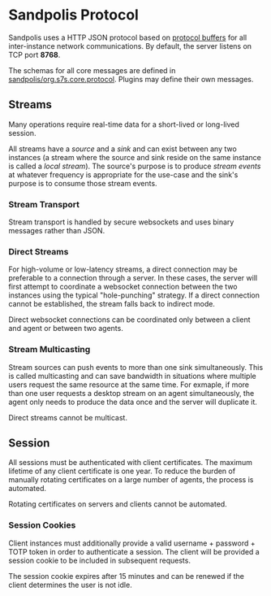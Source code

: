 # Sandpolis Protocol

Sandpolis uses a HTTP JSON protocol based on
[protocol buffers](https://developers.google.com/protocol-buffers) for all
inter-instance network communications. By default, the server listens on TCP
port **8768**.

The schemas for all core messages are defined in [sandpolis/org.s7s.core.protocol](https://github.com/sandpolis/org.s7s.core.protocol).
Plugins may define their own messages.

## Streams

Many operations require real-time data for a short-lived or long-lived session.

All streams have a _source_ and a _sink_ and can exist between any two instances
(a stream where the source and sink reside on the same instance is called a
_local stream_). The source's purpose is to produce _stream events_ at whatever
frequency is appropriate for the use-case and the sink's purpose is to consume
those stream events.

### Stream Transport

Stream transport is handled by secure websockets and uses binary messages rather
than JSON.

### Direct Streams

For high-volume or low-latency streams, a direct connection may be preferable to
a connection through a server. In these cases, the server will first attempt to
coordinate a websocket connection between the two instances using the typical
"hole-punching" strategy. If a direct connection cannot be established, the stream
falls back to indirect mode.

Direct websocket connections can be coordinated only between a client and agent
or between two agents.

### Stream Multicasting

Stream sources can push events to more than one sink simultaneously. This is
called multicasting and can save bandwidth in situations where multiple users
request the same resource at the same time. For exmaple, if more than one user
requests a desktop stream on an agent simultaneously, the agent only needs to
produce the data once and the server will duplicate it.

Direct streams cannot be multicast.

## Session

All sessions must be authenticated with client certificates. The maximum lifetime
of any client certificate is one year. To reduce the burden of manually rotating
certificates on a large number of agents, the process is automated.

Rotating certificates on servers and clients cannot be automated.

### Session Cookies

Client instances must additionally provide a valid username + password + TOTP token
in order to authenticate a session. The client will be provided a session cookie
to be included in subsequent requests.

The session cookie expires after 15 minutes and can be renewed if the client determines
the user is not idle.